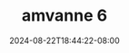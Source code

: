 --- 
title: "amvanne 6"
description: "  bokep amvanne 6 simontox video full new"
date: 2024-08-22T18:44:22-08:00
file_code: "f0kjyvfn8663"
draft: false
cover: "703ath0ekmmwv8zf.jpg"
tags: ["amvanne", "bokep-indo", "bokep-viral", "bokep-ig"]
length: 18
fld_id: "1483130"
foldername: "Am vanne new"
categories: ["Am vanne new"]
views: 0
---